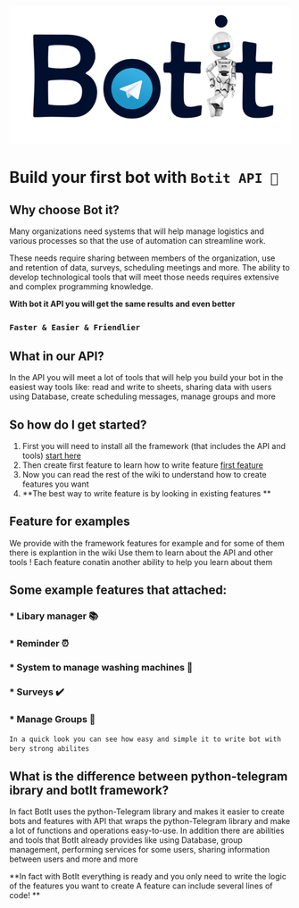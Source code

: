 <p align="center"><img src="./other/logo.png"></p>

# Build your first bot with `Botit API 🤖`

## Why choose Bot it?

Many organizations need systems that will help manage logistics and various processes so that the use of automation can streamline work.

These needs require sharing between members of the organization, use and retention of data, surveys, scheduling meetings and more.
The ability to develop technological tools that will meet those needs requires extensive and complex programming knowledge.

**With bot it API you will get the same results and even better**

### `Faster & Easier & Friendlier`

## What in our API?

In the API you will meet a lot of tools that will help you build your bot in the easiest way
tools like: read and write to sheets, sharing data with users using Database, create scheduling messages, manage groups and more

## So how do I get started? 
1. First you will need to install all the framework (that includes the API and tools) [start here](https://github.com/dvirby/BotIt/wiki/Getting-started)
2. Then create first feature to learn how to write feature [first feature](https://github.com/dvirby/BotIt/wiki/Create-your-first-feature)
3. Now you can read the rest of the wiki to understand how to create features you want
4. **The best way to write feature is by looking in existing features **

## Feature for examples
We provide with the framework features for example and for some of them there is explantion in the wiki
Use them to learn about the API and other tools !
Each feature conatin another ability to help you learn about them

## Some example features that attached:
### * Libary manager 📚
### * Reminder ⏰
### * System to manage washing machines 🧺
### * Surveys ✔️
### * Manage Groups 👥


`In a quick look you can see how easy and simple it to write bot with bery strong abilites`

## What is the difference between python-telegram ibrary and botIt framework?

In fact BotIt uses the python-Telegram library and makes it easier to create bots and features with API that wraps the python-Telegram library and make a lot of functions and operations easy-to-use.
In addition there are abilities and tools that BotIt already provides like using Database, group management, performing services for some users, sharing information between users and more and more

**In fact with BotIt everything is ready and you only need to write the logic of the features you want to create 
A feature can include several lines of code!
**
